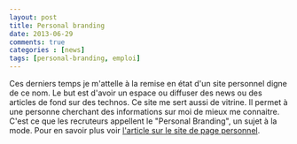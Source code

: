 ```yaml
---
layout: post
title: Personal branding
date: 2013-06-29
comments: true
categories : [news]
tags: [personal-branding, emploi]
---
```


Ces derniers temps je m'attelle à la remise en état d'un site personnel digne de ce nom. Le but est d'avoir un espace ou diffuser des news ou des articles de fond sur des technos. Ce site me sert aussi de vitrine. Il permet à une personne cherchant des informations sur moi de mieux me connaitre. C'est ce que les recruteurs appellent le "Personal Branding", un sujet à la mode.
Pour en savoir plus voir [l'article sur le site de page personnel](http://la-page-de-l-emploi.pagepersonnel.fr/conseils-carriere/recrutement-reseaux-sociaux-oui-avec-un-bon-personal-branding/).